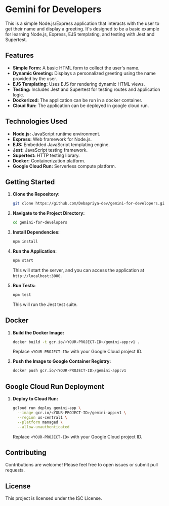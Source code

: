 # Gemini for Developers

This is a simple Node.js/Express application that interacts with the user to get their name and display a greeting. It's designed to be a basic example for learning Node.js, Express, EJS templating, and testing with Jest and Supertest.

## Features

*   **Simple Form:** A basic HTML form to collect the user's name.
*   **Dynamic Greeting:** Displays a personalized greeting using the name provided by the user.
*   **EJS Templating:** Uses EJS for rendering dynamic HTML views.
*   **Testing:** Includes Jest and Supertest for testing routes and application logic.
* **Dockerized:** The application can be run in a docker container.
* **Cloud Run:** The application can be deployed in google cloud run.

## Technologies Used

*   **Node.js:** JavaScript runtime environment.
*   **Express:** Web framework for Node.js.
*   **EJS:** Embedded JavaScript templating engine.
*   **Jest:** JavaScript testing framework.
*   **Supertest:** HTTP testing library.
* **Docker:** Containerization platform.
* **Google Cloud Run:** Serverless compute platform.

## Getting Started

1.  **Clone the Repository:**

    ```bash
    git clone https://github.com/Debapriya-dev/gemini-for-developers.git
    ```

2.  **Navigate to the Project Directory:**

    ```bash
    cd gemini-for-developers
    ```

3.  **Install Dependencies:**

    ```bash
    npm install
    ```

4.  **Run the Application:**

    ```bash
    npm start
    ```

    This will start the server, and you can access the application at `http://localhost:3000`.

5.  **Run Tests:**

    ```bash
    npm test
    ```

    This will run the Jest test suite.

## Docker

1.  **Build the Docker Image:**

    ```bash
    docker build -t gcr.io/<YOUR-PROJECT-ID>/gemini-app:v1 .
    ```
    Replace `<YOUR-PROJECT-ID>` with your Google Cloud project ID.

2.  **Push the Image to Google Container Registry:**

    ```bash
    docker push gcr.io/<YOUR-PROJECT-ID>/gemini-app:v1
    ```

## Google Cloud Run Deployment

1.  **Deploy to Cloud Run:**

    ```bash
    gcloud run deploy gemini-app \
      --image gcr.io/<YOUR-PROJECT-ID>/gemini-app:v1 \
      --region us-central1 \
      --platform managed \
      --allow-unauthenticated
    ```
    Replace `<YOUR-PROJECT-ID>` with your Google Cloud project ID.

## Contributing

Contributions are welcome! Please feel free to open issues or submit pull requests.

## License

This project is licensed under the ISC License.
